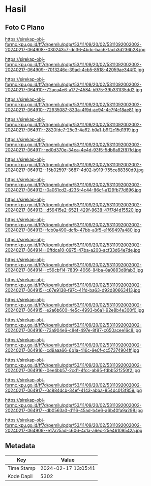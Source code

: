 # Hasil

## Foto C Plano

https://sirekap-obj-formc.kpu.go.id/ff7d/pemilu/pdpr/53/11/09/20/02/5311092002002-20240217-064908--030243c7-dc36-4bdc-bac6-1acb3d236b28.jpg

https://sirekap-obj-formc.kpu.go.id/ff7d/pemilu/pdpr/53/11/09/20/02/5311092002002-20240217-064909--7013246c-39ad-4cb5-8518-42059ae344f0.jpg

https://sirekap-obj-formc.kpu.go.id/ff7d/pemilu/pdpr/53/11/09/20/02/5311092002002-20240217-064910--72aea4e6-a172-4584-b975-39b331f35dd2.jpg

https://sirekap-obj-formc.kpu.go.id/ff7d/pemilu/pdpr/53/11/09/20/02/5311092002002-20240217-064910--72935087-833a-4f9d-ac94-4c7f4c18ae81.jpg

https://sirekap-obj-formc.kpu.go.id/ff7d/pemilu/pdpr/53/11/09/20/02/5311092002002-20240217-064911--2820fde7-25c3-4a62-b0a1-b9f2c15d1919.jpg

https://sirekap-obj-formc.kpu.go.id/ff7d/pemilu/pdpr/53/11/09/20/02/5311092002002-20240217-064911--ed0d370e-34ca-4e4d-93f5-5db6a92f87fd.jpg

https://sirekap-obj-formc.kpu.go.id/ff7d/pemilu/pdpr/53/11/09/20/02/5311092002002-20240217-064912--15b02597-3687-4d02-b919-755ce88350d9.jpg

https://sirekap-obj-formc.kpu.go.id/ff7d/pemilu/pdpr/53/11/09/20/02/5311092002002-20240217-064912--0a061cd2-d235-4c44-86cf-a129fb77d696.jpg

https://sirekap-obj-formc.kpu.go.id/ff7d/pemilu/pdpr/53/11/09/20/02/5311092002002-20240217-064913--d59415e2-6521-429f-9638-47f7d4d15520.jpg

https://sirekap-obj-formc.kpu.go.id/ff7d/pemilu/pdpr/53/11/09/20/02/5311092002002-20240217-064913--fcb0a490-dcfb-47bb-a3f5-e1f69497a480.jpg

https://sirekap-obj-formc.kpu.go.id/ff7d/pemilu/pdpr/53/11/09/20/02/5311092002002-20240217-064914--0ffdca10-0975-47ba-a203-acf33d64e7de.jpg

https://sirekap-obj-formc.kpu.go.id/ff7d/pemilu/pdpr/53/11/09/20/02/5311092002002-20240217-064914--c59cbf14-7839-4066-84ba-8a0893d8fab3.jpg

https://sirekap-obj-formc.kpu.go.id/ff7d/pemilu/pdpr/53/11/09/20/02/5311092002002-20240217-064915--c67e9138-f97c-41fd-ba63-d92d80663413.jpg

https://sirekap-obj-formc.kpu.go.id/ff7d/pemilu/pdpr/53/11/09/20/02/5311092002002-20240217-064915--e2a6b600-4e5c-4993-b6a1-92e8b4e300f0.jpg

https://sirekap-obj-formc.kpu.go.id/ff7d/pemilu/pdpr/53/11/09/20/02/5311092002002-20240217-064916--73a904e6-c8ef-497e-8f87-c650acee16c8.jpg

https://sirekap-obj-formc.kpu.go.id/ff7d/pemilu/pdpr/53/11/09/20/02/5311092002002-20240217-064916--cd9aaa66-6b1a-416c-9e0f-cc57374904ff.jpg

https://sirekap-obj-formc.kpu.go.id/ff7d/pemilu/pdpr/53/11/09/20/02/5311092002002-20240217-064916--0ee4bb57-2cd1-4fcc-ab95-fdbb52f250f2.jpg

https://sirekap-obj-formc.kpu.go.id/ff7d/pemilu/pdpr/53/11/09/20/02/5311092002002-20240217-064917--0c884dcb-34ef-4143-abba-854dc013f859.jpg

https://sirekap-obj-formc.kpu.go.id/ff7d/pemilu/pdpr/53/11/09/20/02/5311092002002-20240217-064917--db0563a0-d116-45ad-b4e6-a6b40fa9a298.jpg

https://sirekap-obj-formc.kpu.go.id/ff7d/pemilu/pdpr/53/11/09/20/02/5311092002002-20240217-064909--e17a25ad-c606-4c1a-a6ec-25e46109542a.jpg


## Metadata

| Key        | Value               |
| ---------- | ------------------- |
| Time Stamp | 2024-02-17 13:05:41 |
| Kode Dapil | 5302                |



